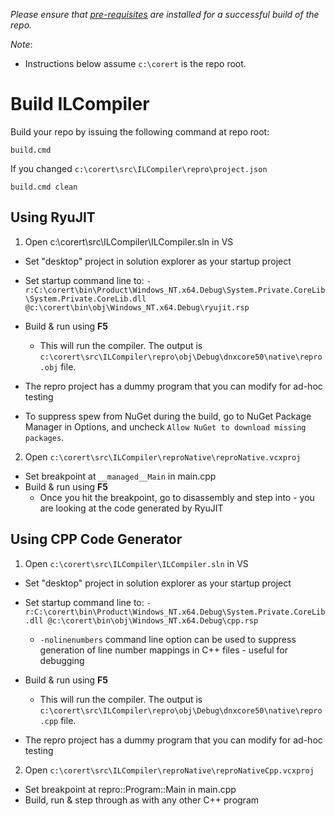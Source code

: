 _Please ensure that [pre-requisites](prerequisites-for-building.md) are installed for a successful build of the repo._

_Note_:

* Instructions below assume `c:\corert` is the repo root.

# Build ILCompiler #

Build your repo by issuing the following command at repo root:

```
build.cmd
```

If you changed `c:\corert\src\ILCompiler\repro\project.json`

```
build.cmd clean
```

## Using RyuJIT ##

1. Open c:\corert\src\ILCompiler\ILCompiler.sln in VS

  - Set "desktop" project in solution explorer as your startup project

  - Set startup command line to:
`-r:C:\corert\bin\Product\Windows_NT.x64.Debug\System.Private.CoreLib\System.Private.CoreLib.dll @c:\corert\bin\obj\Windows_NT.x64.Debug\ryujit.rsp`

  - Build & run using **F5**
    - This will run the compiler. The output is `c:\corert\src\ILCompiler\repro\obj\Debug\dnxcore50\native\repro.obj` file.

  - The repro project has a dummy program that you can modify for ad-hoc testing

  - To suppress spew from NuGet during the build, go to NuGet Package Manager in Options, and uncheck `Allow NuGet to download missing packages`.

2. Open `c:\corert\src\ILCompiler\reproNative\reproNative.vcxproj`

  - Set breakpoint at ```__managed__Main``` in main.cpp
  - Build & run using **F5**
    - Once you hit the breakpoint, go to disassembly and step into - you are looking at the code generated by RyuJIT


## Using CPP Code Generator ##

1. Open `c:\corert\src\ILCompiler\ILCompiler.sln` in VS

  - Set "desktop" project in solution explorer as your startup project

  - Set startup command line to:
`-r:C:\corert\bin\Product\Windows_NT.x64.Debug\System.Private.CoreLib.dll @c:\corert\bin\obj\Windows_NT.x64.Debug\cpp.rsp`

    - `-nolinenumbers` command line option can be used to suppress generation of line number mappings in C++ files - useful for debugging

  - Build & run using **F5**
    - This will run the compiler. The output is `c:\corert\src\ILCompiler\repro\obj\Debug\dnxcore50\native\repro.cpp` file.

  - The repro project has a dummy program that you can modify for ad-hoc testing

2. Open `c:\corert\src\ILCompiler\reproNative\reproNativeCpp.vcxproj`

  - Set breakpoint at repro::Program::Main in main.cpp
  - Build, run & step through as with any other C++ program

